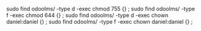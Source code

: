 sudo find odoolms/  -type d -exec chmod 755 {} \;
sudo find odoolms/  -type f -exec chmod 644 {} \;
sudo find odoolms/  -type d -exec chown daniel:daniel {} \;
sudo find odoolms/  -type f -exec chown daniel:daniel {} \;
